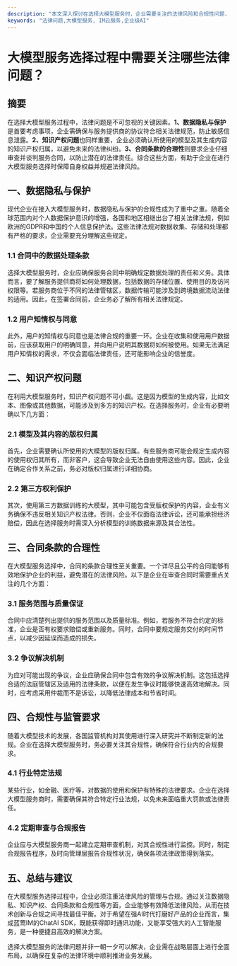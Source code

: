 ```yaml
---
description: "本文深入探讨在选择大模型服务时，企业需要关注的法律风险和合规性问题，包括数据隐私、知识产权和合同问题等。"
keywords: "法律问题,大模型服务, IM云服务,企业级AI"
---
```

# 大模型服务选择过程中需要关注哪些法律问题？

## 摘要

在选择大模型服务过程中，法律问题是不可忽视的关键因素。**1、数据隐私与保护**是首要考虑事项，企业需确保与服务提供商的协议符合相关法律规范，防止敏感信息泄露。**2、知识产权问题**也同样重要，企业必须确认所使用的模型及其生成内容的知识产权归属，以避免未来的法律纠纷。**3、合同条款的合理性**则要求企业仔细审查并谈判服务合同，以防止潜在的法律责任。综合这些方面，有助于企业在进行大模型服务选择时保障自身权益并规避法律风险。

## 一、数据隐私与保护

现代企业在接入大模型服务时，数据隐私与保护的合规性成为了重中之重。随着全球范围内对个人数据保护意识的增强，各国和地区相继出台了相关法律法规，例如欧洲的GDPR和中国的个人信息保护法。这些法律法规对数据收集、存储和处理都有严格的要求，企业需要充分理解这些规定。

### 1.1 合同中的数据处理条款

选择大模型服务时，企业应确保服务合同中明确规定数据处理的责任和义务。具体而言，要了解服务提供商将如何处理数据，包括数据的存储位置、使用目的及访问权限等。若服务商位于不同的法律管辖区，数据传输可能涉及到跨境数据流动法律的适用。因此，在签署合同前，企业务必了解所有相关法律规定。

### 1.2 用户知情权与同意

此外，用户的知情权与同意也是法律合规的重要一环。企业在收集和使用用户数据前，应该获取用户的明确同意，并向用户说明其数据将如何被使用。如果无法满足用户知情权的需求，不仅会面临法律责任，还可能影响企业的信誉度。

## 二、知识产权问题

在利用大模型服务时，知识产权问题不可小觑。这是因为模型的生成内容，比如文本、图像或其他数据，可能涉及到多方的知识产权。在选择服务时，企业有必要明确以下几方面：

### 2.1 模型及其内容的版权归属

首先，企业需要确认所使用的大模型的版权归属。有些服务商可能会规定生成内容的使用权归其所有，而非客户，这会导致企业无法自由使用这些内容。因此，企业在确定合作关系之前，务必对版权归属进行详细协商。

### 2.2 第三方权利保护

其次，使用第三方数据训练的大模型，其中可能包含受版权保护的内容，企业有义务确保不违反相关知识产权法律。否则，企业不仅面临法律诉讼，还可能承担经济赔偿，因此在选择服务时需深入分析模型的训练数据来源及其合法性。

## 三、合同条款的合理性

在大模型服务选择中，合同的条款合理性至关重要。一个详尽且公平的合同能够有效地保护企业的利益，避免潜在的法律风险。以下是企业在审查合同时需要重点关注的几个方面：

### 3.1 服务范围与质量保证

合同中应清楚列出提供的服务范围以及质量标准。例如，若服务不符合约定的标准，企业是否有权要求赔偿或重新服务。同时，合同中要规定服务交付的时间节点，以减少因延误而造成的损失。

### 3.2 争议解决机制

为应对可能出现的争议，企业应确保合同中包含有效的争议解决机制。这包括选择合适的法庭管辖区及适用的法律条款，以便在发生争议时能够快速高效地解决。同时，应考虑采用仲裁而不是诉讼，以降低法律成本和节省时间。

## 四、合规性与监管要求

随着大模型技术的发展，各国监管机构对其使用进行深入研究并不断制定新的法规。企业在选择大模型服务时，务必要关注其合规性，确保符合行业内的合规要求。

### 4.1 行业特定法规

某些行业，如金融、医疗等，对数据的使用和保护有特殊的法律要求。企业在选择大模型服务商时，需要确保其符合特定行业法规，以免未来面临重大罚款或法律责任。

### 4.2 定期审查与合规报告

企业应与大模型服务商一起建立定期审查机制，对其合规性进行监控。同时，制定合规报告程序，及时向管理层报告合规性状况，确保各项法律政策得到落实。

## 五、总结与建议

在大模型服务选择过程中，企业必须注重法律风险的管理与合规。通过关注数据隐私、知识产权、合同条款和合规性等方面，企业能够有效降低法律风险，从而在技术创新与合规之间寻找最佳平衡。对于希望在强AI时代打磨好产品的企业而言，集成蓝莺IM的ChatAI SDK，既能获得即时通讯功能，又能享受强大的人工智能服务，是一种便捷且高效的解决方案。

选择大模型服务的法律问题并非一朝一夕可以解决，企业需在战略层面上进行全面布局，以确保在复杂的法律环境中顺利推进业务发展。
